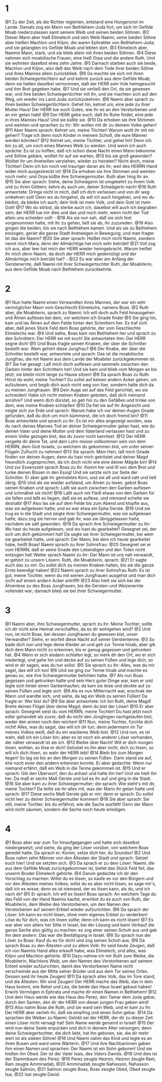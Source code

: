 # 1 
@1 Zu der Zeit, als die Richter regierten, entstand eine Hungersnot im Lande. Damals zog ein Mann von Bethlehem-Juda fort, um sich im Gefilde Moab niederzulassen samt seinem Weib und seinen beiden Söhnen. 
@2 Dieser Mann aber hieß Elimelech und sein Weib Naemi, seine beiden Söhne aber hießen Machlon und Kiljon, die waren Ephratiter von Bethlehem-Juda; und sie gelangten ins Gefilde Moab und lebten dort. 
@3 Elimelech aber, Naemis Mann, starb, und sie blieb allein mit ihren beiden Söhnen. 
@4 Diese nahmen sich moabitische Frauen, eine hieß Orpa und die andere Ruth. Und sie wohnten daselbst etwa zehn Jahre. 
@5 Darnach starben auch sie beide, Machlon und Kiljon, also daß das Weib nach dem Tode ihrer beiden Söhne und ihres Mannes allein zurückblieb. 
@6 Da machte sie sich mit ihren beiden Schwiegertöchtern auf und kehrte zurück aus dem Gefilde Moab; denn sie hatten daselbst vernommen, daß der HERR sein Volk heimgesucht und ihm Brot gegeben habe. 
@7 Und sie verließ den Ort, da sie gewesen war, und ihre beiden Schwiegertöchter mit ihr, und sie machten sich auf den Weg, um wieder ins Land Juda zurückzukehren. 
@8 Naemi aber sprach zu ihren beiden Schwiegertöchtern: Gehet hin, kehret um, eine jede zu ihrer Mutter Haus! Der HERR tue euch Gutes, wie ihr es an den Verstorbenen und an mir getan habt! 
@9 Der HERR gebe euch, daß ihr Ruhe findet, eine jede in ihres Mannes Haus! Und sie küßte sie. 
@10 Da erhoben sie ihre Stimmen und weinten und sprachen zu ihr: Wir wollen mit dir zu deinem Volke gehen! 
@11 Aber Naemi sprach: Kehret um, meine Töchter! Warum wollt ihr mit mir gehen? Trage ich denn noch Kinder in meinem Schoß, die eure Männer werden könnten? 
@12 Kehret um, meine Töchter, und gehet hin! Denn ich bin zu alt, um noch eines Mannes Weib zu werden. Und wenn ich auch spräche: Es ist zu hoffen, daß ich schon diese Nacht einen Mann bekomme und Söhne gebäre, wolltet ihr auf sie warten, 
@13 bis sie groß geworden? Wolltet ihr um ihretwillen verziehen, wieder zu heiraten? Nicht doch, meine Töchter! Denn ich bin noch viel trauriger daran als ihr, weil des HERRN Hand wider mich ausgestreckt ist! 
@14 Da erhoben sie ihre Stimmen und weinten noch mehr; und Orpa küßte ihre Schwiegermutter. Ruth aber hing ihr an. 
@15 Sie aber sprach: Siehe, deine Schwägerin ist umgekehrt zu ihrem Volk und zu ihren Göttern; kehre du auch um, deiner Schwägerin nach! 
@16 Ruth antwortete: Dringe nicht in mich, daß ich dich verlassen und von dir weg umkehren soll! Denn wo du hingehst, da will ich auch hingehen, und wo du bleibst, da bleibe ich auch; dein Volk ist mein Volk, und dein Gott ist mein Gott! 
@17 Wo du stirbst, da sterbe auch ich, daselbst will auch ich begraben sein; der HERR tue mir dies und das und noch mehr, wenn nicht der Tod allein uns scheiden soll! - 
@18 Als sie nun sah, daß sie sich fest vorgenommen hatte, mit ihr zu gehen, ließ sie ab, ihr zuzureden. 
@19 Also gingen die beiden, bis sie nach Bethlehem kamen. Und als sie zu Bethlehem einzogen, geriet die ganze Stadt ihretwegen in Bewegung, und man fragte: Ist das die Naemi? 
@20 Sie aber sprach: Heißet mich nicht Naemi, sondern nennt mich Mara; denn der Allmächtige hat mich sehr betrübt! 
@21 Voll zog ich aus, aber leer hat mich der HERR wieder heimgebracht. Warum heißet ihr mich denn Naemi, da doch der HERR mich gedemütigt und der Allmächtige mich betrübt hat? - 
@22 Es war aber am Anfang der Gerstenernte, daß Naemi mit ihrer Schwiegertochter Ruth, der Moabiterin, aus dem Gefilde Moab nach Bethlehem zurückkehrte. 

# 2 
@1 Nun hatte Naemi einen Verwandten ihres Mannes, der war ein sehr vermöglicher Mann vom Geschlecht Elimelechs, namens Boas. 
@2 Ruth aber, die Moabiterin, sprach zu Naemi: Ich will doch aufs Feld hinausgehen und Ähren auflesen bei dem, vor welchem ich Gnade finde! 
@3 Sie ging hin, kam und las Ähren auf dem Felde hinter den Schnittern her. Es traf sich aber, daß jenes Stück Feld dem Boas gehörte, der vom Geschlechte Elimelechs war. 
@4 Und siehe, Boas kam von Bethlehem her und sprach zu den Schnittern: Der HERR sei mit euch! Sie antworteten ihm: Der HERR segne dich! 
@5 Und Boas fragte seinen Knaben, der über die Schnitter bestellt war: Wem gehört diese Jungfrau? 
@6 Der Knabe, der über die Schnitter bestellt war, antwortete und sprach: Das ist die moabitische Jungfrau, die mit Naemi aus dem Lande der Moabiter zurückgekommen ist. 
@7 Sie hat gesagt: Laß mich doch auflesen und sammeln zwischen den Garben hinter den Schnittern her! Und sie kam und blieb vom Morgen an bis jetzt; sie bleibt nicht lange zu Hause sitzen! 
@8 Da sprach Boas zu Ruth: Hörst du wohl, meine Tochter? Du sollst auf keinen andern Acker gehen, um aufzulesen; und begib dich auch nicht weg von hier, sondern halte dich da zu meinen Jungfrauen. 
@9 Dein Auge sei auf das Feld gerichtet, wo sie schneiden! Habe ich nicht meinen Knaben geboten, daß dich niemand anrühre? Und wenn dich dürstet, so geh hin zu den Gefäßen und trinke von dem, was meine Knaben schöpfen! 
@10 Da fiel sie auf ihr Angesicht und neigte sich zur Erde und sprach: Warum habe ich vor deinen Augen Gnade gefunden, daß du dich um mich kümmerst, die ich doch fremd bin? 
@11 Boas antwortete und sprach zu ihr: Es ist mir alles angezeigt worden, was du nach deines Mannes Tod an deiner Schwiegermutter getan hast, wie du deinen Vater und deine Mutter und dein Vaterland verlassen hast und zu einem Volke gezogen bist, das du zuvor nicht kanntest. 
@12 Der HERR vergelte dir deine Tat, und dein Lohn müsse vollkommen sein von dem HERRN, dem Gott Israels, zu welchem du gekommen bist, um unter seinen Flügeln Zuflucht zu nehmen! 
@13 Sie sprach: Mein Herr, laß mich Gnade finden vor deinen Augen; denn du hast mich getröstet und deiner Magd freundlich zugesprochen, da ich doch nicht wie eine deiner Mägde bin! 
@14 Und zur Essenszeit sprach Boas zu ihr: Komm her und iß von dem Brot und tunke deinen Bissen in den Essig! Und sie setzte sich zur Seite der Schnitter. Er aber gab ihr geröstetes Korn, und sie aß und ward satt und ließ übrig. 
@15 Und als sie wieder aufstand, um Ähren zu lesen, gebot Boas seinen Knaben und sprach: Laßt sie auch zwischen den Garben auflesen und schmähet sie nicht! 
@16 Laßt auch mit Fleiß etwas von den Garben für sie fallen und laßt es liegen, daß sie es auflese, und niemand schelte sie deshalb! 
@17 Also las sie auf dem Felde bis zum Abend und klopfte aus, was sie aufgelesen hatte; und es war etwa ein Epha Gerste. 
@18 Und sie trug es in die Stadt und zeigte ihrer Schwiegermutter, was sie aufgelesen hatte; dazu zog sie hervor und gab ihr, was sie übriggelassen hatte, nachdem sie satt geworden. 
@19 Da sprach ihre Schwiegermutter zu ihr: Wo hast du heute aufgelesen, und wo hast du gearbeitet? Gesegnet sei, der sich um dich gekümmert hat! Da sagte sie ihrer Schwiegermutter, bei wem sie gearbeitet hatte, und sprach: Der Mann, bei dem ich heute gearbeitet habe, heißt Boas! Naemi sprach zu ihrer Sohnsfrau: 
@20 Gesegnet sei er vom HERRN, daß er seine Gnade den Lebendigen und den Toten nicht entzogen hat! Weiter sprach Naemi zu ihr: Der Mann ist uns nah verwandt, er gehört zu unsern Lösern. Ruth, die Moabiterin, sprach: 
@21 Er sagte auch das zu mir: Du sollst dich zu meinen Knaben halten, bis sie die ganze Ernte beendigt haben! 
@22 Naemi sprach zu ihrer Sohnsfrau Ruth: Es ist gut, meine Tochter, wenn du mit seinen Jungfrauen ausgehst und man dich nicht auf einem andern Acker antrifft! 
@23 Also hielt sie sich bei der Ährenlese zu des Boas Jungfrauen, bis die Gersten-und Weizenernte vollendet war; darnach blieb sie bei ihrer Schwiegermutter. 

# 3 
@1 Naemi aber, ihre Schwiegermutter, sprach zu ihr: Meine Tochter, sollte ich dir nicht eine Heimat verschaffen, da es dir wohlgehen wird? 
@2 Und nun, ist nicht Boas, bei dessen Jungfrauen du gewesen bist, unser Verwandter? Siehe, er worfelt diese Nacht auf seiner Gerstentenne. 
@3 So bade dich nun und lege deine Kleider an und geh zur Tenne hinab; aber gib dich dem Mann nicht zu erkennen, bis er genug gegessen und getrunken hat. 
@4 Wenn er sich alsdann schlafen legt, so merk dir den Ort, wo er sich niederlegt, und gehe hin und decke auf zu seinen Füßen und lege dich, so wird er dir sagen, was du tun sollst. 
@5 Sie sprach zu ihr: Alles, was du mir sagst, das will ich tun! 
@6 Und sie ging zur Tenne hinab und machte es genau so, wie ihre Schwiegermutter befohlen hatte. 
@7 Als nun Boas gegessen und getrunken hatte und sein Herz guter Dinge war, kam er und legte sich hinter einen Garbenhaufen; da kam sie leise und deckte auf zu seinen Füßen und legte sich. 
@8 Als es nun Mitternacht war, erschrak der Mann und wandte sich, und siehe, da lag ein Weib zu seinen Füßen! Da fragte er: Wer bist du? 
@9 Sie aber antwortete: Ich bin Ruth, deine Magd! Breite deinen Flügel über deine Magd; denn du bist der Löser! 
@10 Er aber sprach: Gesegnet seist du vom HERRN, meine Tochter! Du hast jetzt noch edler gehandelt als zuvor, daß du nicht den Jünglingen nachgelaufen bist, weder den armen noch den reichen! 
@11 Nun, meine Tochter, fürchte dich nicht! Alles, was du sagst, das will ich dir tun; denn jedermann im Tor meines Volkes weiß, daß du ein wackeres Weib bist. 
@12 Und nun, es ist wahr, daß ich ein Löser bin; aber es ist noch ein anderer Löser vorhanden, der näher verwandt ist als ich. 
@13 Bleibe über Nacht! Will er dich morgen lösen, wohlan, so löse er dich! Gelüstet es ihn aber nicht, dich zu lösen, so will ich dich lösen, so wahr der HERR lebt! 
@14 Bleib bis zum Morgen liegen! So lag sie bis an den Morgen zu seinen Füßen. Dann stand sie auf, ehe noch einer den andern erkennen konnte. Er aber gedachte: Wenn nur niemand erfährt, daß ein Weib in die Tenne gekommen ist. 
@15 Und er sprach: Gib den Überwurf, den du anhast und halte ihn her! Und sie hielt ihn her. Da maß er sechs Maß Gerste und lud es ihr auf und ging in die Stadt. 
@16 Sie aber kam zu ihrer Schwiegermutter; die sprach: Wie steht's mit dir, meine Tochter? Da teilte sie ihr alles mit, was der Mann ihr getan hatte und sprach: 
@17 Diese sechs Maß Gerste gab er mir; denn er sprach: Du sollst nicht leer zu deiner Schwiegermutter kommen! 
@18 Sie aber sprach: Sei still, meine Tochter, bis du erfährst, wie die Sache ausfällt! Denn der Mann wird nicht säumen, sondern die Sache noch heute erledigen. 

# 4 
@1 Boas aber war zum Tor hinaufgegangen und hatte sich daselbst niedergesetzt; und siehe, da ging der Löser vorüber, von welchem Boas geredet hatte. Da sprach er: Komm, setze dich her, du Soundso! 
@2 Und Boas nahm zehn Männer von den Ältesten der Stadt und sprach: Setzet euch hier! Und sie setzten sich. 
@3 Da sprach er zu dem Löser: Naemi, die aus dem Gefilde Moab zurückgekommen ist, bietet das Stück Feld feil, das unserm Bruder Elimelech gehörte. 
@4 Darum gedachte ich dir den Vorschlag zu machen: Willst du es lösen, so kaufe es vor den Bürgern und vor den Ältesten meines Volkes; willst du es aber nicht lösen, so sage mir's, daß ich es wisse; denn es ist niemand, der es lösen kann, als du, und ich nach dir! 
@5 Er sprach: Ich will es lösen! Boas sprach: An welchem Tage du das Feld von der Hand Naemis kaufst, erwirbst du es auch von Ruth, der Moabiterin, dem Weibe des Verstorbenen, um den Namen des Verstorbenen auf seinem Erbteil wieder aufzurichten. 
@6 Da sprach der Löser: Ich kann es nicht lösen, ohne mein eigenes Erbteil zu verderben! Löse du für dich, was ich lösen sollte; denn ich kann es nicht lösen! 
@7 Es war aber von alters her Sitte in Israel, bei der Lösung und beim Verkauf die ganze Sache also gültig zu machen: es zog einer seinen Schuh aus und gab ihn dem andern. Das war die Bestätigung in Israel. 
@8 So sprach nun der Löser zu Boas: Kauf du es für dich! und zog seinen Schuh aus. 
@9 Da sprach Boas zu den Ältesten und zu allem Volk: Ihr seid heute Zeugen, daß ich von Naemis Hand alles erkauft habe, was Elimelech, und alles, was Kiljon und Machlon gehörte. 
@10 Dazu nehme ich mir Ruth zum Weibe, die Moabiterin, Machlons Weib, um den Namen des Verstorbenen auf seinem Erbteil wieder aufzurichten, damit des Verstorbenen Name nicht verschwinde aus der Mitte seiner Brüder und aus dem Tor seines Ortes. Dessen seid ihr heute Zeugen! 
@11 Da sprach alles Volk, das im Tore stand, und die Ältesten: Wir sind Zeugen! Der HERR mache das Weib, das in dein Haus kommt, wie Rahel und Lea, die beide das Haus Israel gebaut haben! Erwirb Vermögen in Ephrata und mache dir einen Namen in Bethlehem! 
@12 Und dein Haus werde wie das Haus des Perez, den Tamar dem Juda gebar, durch den Samen, den dir der HERR von dieser jungen Frau geben wird! 
@13 Also nahm Boas die Ruth, und sie ward sein Weib, und er kam zu ihr. Der HERR aber verlieh ihr, daß sie empfing und einen Sohn gebar. 
@14 Da sprachen die Weiber zu Naemi: Gelobt sei der HERR, der dir zu dieser Zeit einen Löser nicht versagt hat! Sein Name werde genannt in Israel! 
@15 Der wird nun deine Seele erquicken und dich in deinem Alter versorgen; denn deine Schwiegertochter, die dich liebt, hat ihn geboren, sie, die dir mehr wert ist als sieben Söhne! 
@16 Und Naemi nahm das Kind und legte es an ihren Busen und ward seine Wärterin. 
@17 Und ihre Nachbarinnen gaben ihm einen Namen und sprachen: Der Naemi ist ein Sohn geboren! Und sie hießen ihn Obed. Der ist der Vater Isais, des Vaters Davids. 
@18 Und dies ist der Stammbaum des Perez: 
@19 Perez zeugte Hezron, Hezron zeugte Ram, Ram zeugte Amminadab, 
@20 Amminadab zeugte Nahasson, Nahasson zeugte Salmon, 
@21 Salmon zeugte Boas, Boas zeugte Obed, Obed zeugte Isai, 
@22 Isai zeugte David. 